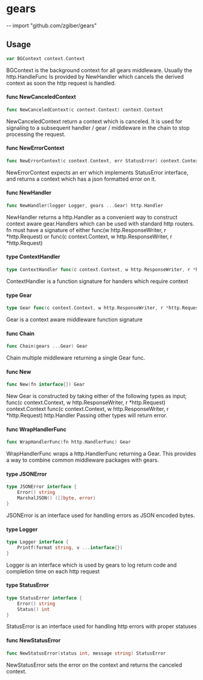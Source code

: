 # gears
--
    import "github.com/zgiber/gears"


## Usage

```go
var BGContext context.Context
```
BGContext is the background context for all gears middleware. Usually the http.HandleFunc
Is provided by NewHandler which cancels the derived context as soon the http request is
handled.  

#### func  NewCanceledContext

```go
func NewCanceledContext(c context.Context) context.Context
```
NewCanceledContext return a context which is canceled. It is used for signaling
to a subsequent handler / gear / middleware in the chain to stop processing the
request.

#### func  NewErrorContext

```go
func NewErrorContext(c context.Context, err StatusError) context.Context
```
NewErrorContext expects an err which implements StatusError interface, and
returns a context which has a json formatted error on it.

#### func  NewHandler

```go
func NewHandler(logger Logger, gears ...Gear) http.Handler
```
NewHandler returns a http.Handler as a convenient way to construct context aware
gear.Handlers which can be used with standard http routers. fn must have a
signature of either func(w http.ResponseWriter, r *http.Request) or func(c
context.Context, w http.ResponseWriter, r *http.Request)

#### type ContextHandler

```go
type ContextHandler func(c context.Context, w http.ResponseWriter, r *http.Request)
```

ContextHandler is a function signature for handers which require context

#### type Gear

```go
type Gear func(c context.Context, w http.ResponseWriter, r *http.Request) context.Context
```

Gear is a context aware middleware function signature

#### func  Chain

```go
func Chain(gears ...Gear) Gear
```
Chain multiple middleware returning a single Gear func.

#### func  New

```go
func New(fn interface{}) Gear
```
New Gear is constructed by taking either of the following types as input; func(c
context.Context, w http.ResponseWriter, r *http.Request) context.Context func(c
context.Context, w http.ResponseWriter, r *http.Request) http.Handler Passing
other types will return error.

#### func  WrapHandlerFunc

```go
func WrapHandlerFunc(fn http.HandlerFunc) Gear
```
WrapHandlerFunc wraps a http.HandlerFunc returning a Gear. This provides a way
to combine common middleware packages with gears.

#### type JSONError

```go
type JSONError interface {
	Error() string
	MarshalJSON() ([]byte, error)
}
```

JSONError is an interface used for handling errors as JSON encoded bytes.

#### type Logger

```go
type Logger interface {
	Printf(format string, v ...interface{})
}
```

Logger is an interface which is used by gears to log return code and completion
time on each http request

#### type StatusError

```go
type StatusError interface {
	Error() string
	Status() int
}
```

StatusError is an interface used for handling http errors with proper statuses

#### func  NewStatusError

```go
func NewStatusError(status int, message string) StatusError
```
NewStatusError sets the error on the context and returns the canceled context.
